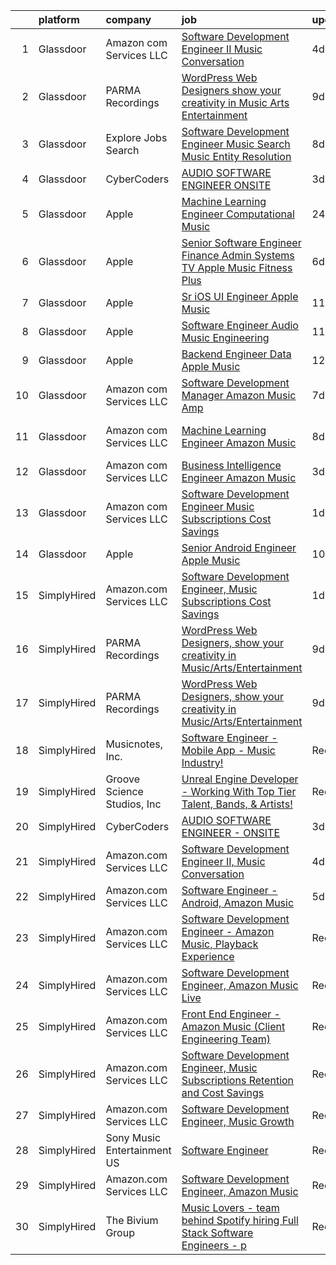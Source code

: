 

|    | platform    | company                     | job                                                                                                                                                                                                                                                                                                                                                                                                                                                                                                                                                                                                                                                                                                                                                                                                                                                                                                                                                                                                                                                                                                                                                                                                                                                                                                                                                                                                                                                                       | update_time   | location                 |
|---:|:------------|:----------------------------|:--------------------------------------------------------------------------------------------------------------------------------------------------------------------------------------------------------------------------------------------------------------------------------------------------------------------------------------------------------------------------------------------------------------------------------------------------------------------------------------------------------------------------------------------------------------------------------------------------------------------------------------------------------------------------------------------------------------------------------------------------------------------------------------------------------------------------------------------------------------------------------------------------------------------------------------------------------------------------------------------------------------------------------------------------------------------------------------------------------------------------------------------------------------------------------------------------------------------------------------------------------------------------------------------------------------------------------------------------------------------------------------------------------------------------------------------------------------------------|:--------------|:-------------------------|
|  1 | Glassdoor   | Amazon com Services LLC     | [Software Development Engineer II  Music Conversation](https://www.glassdoor.com/partner/jobListing.htm?pos=107&ao=1136043&s=58&guid=00000181c2d6296a949ed15feae88d12&src=GD_JOB_AD&t=SR&vt=w&cs=1_842acc16&cb=1656831224404&jobListingId=1007969199509&jrtk=3-0-1g71dcacrjiim801-1g71dcaddghqt800-80c791973155ad87-)                                                                                                                                                                                                                                                                                                                                                                                                                                                                                                                                                                                                                                                                                                                                                                                                                                                                                                                                                                                                                                                                                                                                                     | 4d            | Seattle, WA              |
|  2 | Glassdoor   | PARMA Recordings            | [WordPress Web Designers  show your creativity in Music Arts Entertainment](https://www.glassdoor.com/partner/jobListing.htm?pos=101&ao=1110586&s=58&guid=00000181c2d6296a949ed15feae88d12&src=GD_JOB_AD&t=SR&vt=w&ea=1&cs=1_c3fe967c&cb=1656831224403&jobListingId=1007960095074&cpc=451933188B21919D&jrtk=3-0-1g71dcacrjiim801-1g71dcaddghqt800-a51dcf66eccc53eb--6NYlbfkN0BMd6i3W3qmAtDke4ZitYLMBEMpVvOQU_aO9JUqgRRkgwDvgaVV8jWDDkXv0s9VdhdFtp8vgpc7Xd14geBqCVRfeb-Zk2gFUWrnzfN3CO7_Kshg7e9lFPeLlS31PbWmaUmDuWqBwBaZIqP5E8OfSbZVpgw5zRAc4LpRHBRqxyh3tAhzUrHfLFIfhkH6S2Qey-bIGA0iueYCi-k4t4nVCti0HMp2-Tdv-9IddjoUkDFJG93WMJDWTlJ-20BxTbBZiS_xGjzzi0dVmzXC5h2i4u2jy8ZO4NH4BAjPs82reKJxce1dYCI9iUXucfq55W_QDGmBm6tA0G5BxVu8_kudh7lom83QD-yu8h_IYfEARFapUuJFT3T9De2xlI6coXsFAhio9sYgecyXZFTWSK8Mm886f8lflPwDgDpaG-PAjkIascE-f8vsjpJ99C10GcYBPmE5CilhZgd5y2z7mAgWgOLYmoKl7BT3EAk7lAUzzo7QVB_ht-w2VyvudAVqsj590sC-tRf-0tfLgnWRSCRbWGWgkN0YVPm6GWqHO58Ko4KAXUUZwhltxDw1)                                                                                                                                                                                                                                                                                                                                                                                                                                                                                                      | 9d            | Remote                   |
|  3 | Glassdoor   | Explore Jobs Search         | [Software Development Engineer   Music Search  Music Entity Resolution](https://www.glassdoor.com/partner/jobListing.htm?pos=112&ao=1136043&s=58&guid=00000181c2d6296a949ed15feae88d12&src=GD_JOB_AD&t=SR&vt=w&cs=1_0b32abb9&cb=1656831224404&jobListingId=1007961461664&jrtk=3-0-1g71dcacrjiim801-1g71dcaddghqt800-4cab3878edebe805-)                                                                                                                                                                                                                                                                                                                                                                                                                                                                                                                                                                                                                                                                                                                                                                                                                                                                                                                                                                                                                                                                                                                                    | 8d            | San Francisco, CA        |
|  4 | Glassdoor   | CyberCoders                 | [AUDIO SOFTWARE ENGINEER   ONSITE](https://www.glassdoor.com/partner/jobListing.htm?pos=106&ao=1110586&s=58&guid=00000181c2d6296a949ed15feae88d12&src=GD_JOB_AD&t=SR&vt=w&ea=1&cs=1_6d967eb6&cb=1656831224404&jobListingId=1007971116105&cpc=2CAED5C921A5F994&jrtk=3-0-1g71dcacrjiim801-1g71dcaddghqt800-7de74258abef3f4f--6NYlbfkN0CpFJQzrgRR8WqXWK1qKKEqALWJw739KlKqr2H-MSI4eoBlI4EFrmor2FYZMP3muM22GLzNsMmROHlFnW462upHBo16MwKCrZUPY5sbUmJVvFgZlZOB6K4TTBzV2oLj440xyaVcRxuZVT_JFALo6hknkCb_DgauWlCsisZ6WgS4VPUdUOmzlgbvkDJ13nl2gCPTuNRjYK6oqEtrRNBRWisdZh5mJSsW6bK3ZzDhW6yLTXKgnzXOhpyOJGUR_810cAhqHwgvJC0TxjtxYN8CLJPDKq9NtcbVhKs7cqrDeT5-DOw-KdO9rEYzqMxDtdF01XQrcdA8byhBZhqrS39CY102_LFuqXjTCqCCn6Pc5CTX4pnBZ23c8pMmHaHE1r3Kz6htzdwwaW1tFg3JuZhPVb7NMxn8Iuq1ppr35u2Am4OftQAL8M5zZ26MBWa7_IlXL95I6LcOOQtb4i_k_VeLNjd3ZnCCOpdOkm0ro_cIPbIRMdJC0rYA0wmlwlbJ_0OD-jQvBAukqESAyDIj2OP5KPV5sE_GdwhDi1aNCgsMlZObHLmWl_UelU6cEjP3dBZls0Sx_5QYOvFY1HBeWum8xMDhCKaY2MIVg9wGMFTQNp36_G36rPETp4YeHCaTNYmnnehnNj0zCsMACVWILvctlTHhQRbUF7Ph2OWyreHFMCTKzp-crIjQrR9sRbOzmzr8VBrpUllOL4iV3Og9ca4wdscc7nXo1VM6CMJkpu-URBI1SjtDIt6ROZ49gD4MjH9AUgheB-l_OZ-NqYZUZB95trynDhW1htyDDZ_qeZN42aIoSBaa55bguZVh6HqiAA9s-MbUi2a_dOzBHiFBaJo9p5iqo7QevND4OVc5gbAvPIZt2qlBTM0Da_816zQe4-23uL4symQbcVt7CcSuYxv8_bW_VQePD1qHxMBoA4F3zWl6CfxDgQVPy0Z4aTkRQPd8KVvgl9wo2Ghbro1WhKWqVqKJ-ZxTG4od4e8%3D)                                                                                                 | 3d            | San Jose, CA             |
|  5 | Glassdoor   | Apple                       | [Machine Learning Engineer  Computational Music](https://www.glassdoor.com/partner/jobListing.htm?pos=109&ao=1136043&s=58&guid=00000181c2d6296a949ed15feae88d12&src=GD_JOB_AD&t=SR&vt=w&cs=1_9752d091&cb=1656831224404&jobListingId=1007979225854&jrtk=3-0-1g71dcacrjiim801-1g71dcaddghqt800-67f1049acc28ea52-)                                                                                                                                                                                                                                                                                                                                                                                                                                                                                                                                                                                                                                                                                                                                                                                                                                                                                                                                                                                                                                                                                                                                                           | 24h           | Portland, OR             |
|  6 | Glassdoor   | Apple                       | [Senior Software Engineer   Finance   Admin Systems  TV   Apple Music  Fitness Plus ](https://www.glassdoor.com/partner/jobListing.htm?pos=105&ao=1110586&s=58&guid=00000181c2d6296a949ed15feae88d12&src=GD_JOB_AD&t=SR&vt=w&cs=1_b44b6d02&cb=1656831224403&jobListingId=1007965233471&cpc=451933188B21919D&jrtk=3-0-1g71dcacrjiim801-1g71dcaddghqt800-ae0f27bdc28e0250--6NYlbfkN0BvKrLyj5gPmtZO9T8euul8TCxuuKNOtzRJOomxnwSEodTz2Bc-sPZlADHp0xxmf8VeuY8ylQRai-V3wvVX6caqz5RJ_LZ51DxmtvWx3a9Ex-8fRZnA-0QSTxhEYtCWdU7hfwLK5xjTM-lnW3XaidCgOmivPDNDQqkpJxlrl9kv148oQh5R_gwyoUSFX5vQjOLPsUJTXPZ6GEZG5um9LcqixTQNapx05coKdB3wSLpks-wqSIQb4l9m_iAT9Y-VEe1lhfDIBnUg7NP0iWmhpnDj7Ay4aQEN2QRyCMMnU3d1uKYWErk-KYfm9QWLZSWgn4FbOIq7KMabcrZHtSIjtik-2OamaX6EWxvxAl8Pyiy2-V-4WYSEHd5efRpgeoC3Qze2c8SInxYtUGF-9M-4y2tcJT1KvwlsbRURJN-81nJ83mGE3UPO4qf7Ew2FGlpUSY7MJvAUxHfudbvaDZC0KgU8gECAuFKUp1veItrEM97drU6AAYoLNFf87cg3IKy0KmCKa6F6CO9JuiHSqfgKobg31-f8jWgAH9XVhoFXHpovWzOxDEhL7WMjR_QPEkCL6x63ztwLG3vBNVo2io7yQGfuNpM-0jZnAJc5z0JfwGQVynQej38aZrUsWhY_bRf0eDQ3fpNxZ8PfySBtdYhAKAk-VqgFB21q9JGgFGRzeVVP_JyHdS-3hvfpbTK1zh-cCJ_FAIC2gUDWhz2uUb5AsCnMn--fr2k3jq4R2aMLl6Gd4m_GHzkNqdyQPgib_aw0Fgy13569FpT2FMxamsmvAhCvr0Jtw5PoUinv-h6Y9z6ECkPLkP1pemst-qX8YBgTBe-9YcSiH7iZp4mJ-77awlk-JAGB08ZlkSthkuD752zTDOd_nxnCmeKURkIGU8qVuInV7r4waESv5IqgAyHOFUQ_AV8mnlYJlmHIsahkKzFqalGAcG9n524CTgkDXlKdHirtnAVhgTJCNzRv6K9reTO7ONLfKXdScZC4OT_iG-vpVCAMg_eQ5pr29rbH8TPqtPazbbIwIiNGDnudoh5YTvW-) | 6d            | Austin, TX               |
|  7 | Glassdoor   | Apple                       | [Sr  iOS UI Engineer Apple Music](https://www.glassdoor.com/partner/jobListing.htm?pos=104&ao=1110586&s=58&guid=00000181c2d6296a949ed15feae88d12&src=GD_JOB_AD&t=SR&vt=w&cs=1_3420d473&cb=1656831224403&jobListingId=1007953436787&cpc=3DB599BF2F4828F0&jrtk=3-0-1g71dcacrjiim801-1g71dcaddghqt800-6b48f68127162d2d--6NYlbfkN0BvKrLyj5gPmtZO9T8euul8TCxuuKNOtzRJOomxnwSEodTz2Bc-sPZl1dBMH13w-jPG2G3T-i-GLEFchHGcFa8MguPlTO6XLwzAMQBFoGjqi0wt0Mh4MM14Z2gcB9Y4d2btViXEFylHFVO6cOHypjmR7yWFLre5OUuYQuv0UwgZNBHO3qwaME64FWn9KS8VMj2B-aJN84Y5_xOzxVyWdqE8ZkKmcN1PmcI6J4MFrRPlEkorSVmZk6OEcEECoBvdhfZn_Lz-PUufWkyrGy0WUD3mdQLqh47gJIIR72-krrTG9oHmxJ3msgJLiyXIFulD5k_-y1pqYKwb1-MREoJq_pAfb86QOdkyMxPNOlPAReiusNDKG8zJy9_LjeXogcYxBME1ZeUSg2fbt_wApSKFqh_3LbaAYIw5a5p3OBT4S1sEaOMWZukqm4PRI66Ofz6VdjnAIz2L6mdFMFThTl_oCyuMkPWR91s6kM696FQDD28YemwEOmqHabxNIQ81OqmOYy_Z7kDh2WVQxHZfeNYs9pKqlrC-c8V-SOakHrQ9kRb1HGQ2utlaMh1clNYpVB2i5w7JdRyeQPSCZpqX3HUUvzR_FrbJ9Xf53OclGGeK71K3X8JU53GtM3_MXNJM3BcvOVg0ucIpEnPvae75uzbEtBwdosB4NYFSto4TD_Lz3mm9Dro02J66ThLsWNQjjejaUGh6fszctOpt4jqs1HZ0Lzvi5RFfVAqRrge2WMMGNMqmOyoX_DJEXyITfkgQrX8QnAQOR0FmNXjU7VyUDZxU285_IFQnhKHnv5P0YVkEL2QWv7W5MTU0k7RaiYSiBLy5nC2lgylDAOXXPkHldqLx7XbV_lnmwrtAb5Czg2ySdCXc9T5e3jJXbeWi7FTtXKvak844s_tsauHyh-Mho2Uj-wdi6EyyNbYc-1h_bJlvIyrDwG-J1CWryhrXc8gDZcL2daPHMJ5Lxc9PTtlK0gQcUe57)                                                                                                                     | 11d           | Seattle, WA              |
|  8 | Glassdoor   | Apple                       | [Software Engineer   Audio Music Engineering](https://www.glassdoor.com/partner/jobListing.htm?pos=113&ao=1136043&s=58&guid=00000181c2d6296a949ed15feae88d12&src=GD_JOB_AD&t=SR&vt=w&cs=1_bc372135&cb=1656831224404&jobListingId=1007955752450&jrtk=3-0-1g71dcacrjiim801-1g71dcaddghqt800-446771cb462b14eb-)                                                                                                                                                                                                                                                                                                                                                                                                                                                                                                                                                                                                                                                                                                                                                                                                                                                                                                                                                                                                                                                                                                                                                              | 11d           | Cupertino, CA            |
|  9 | Glassdoor   | Apple                       | [Backend Engineer Data   Apple Music](https://www.glassdoor.com/partner/jobListing.htm?pos=102&ao=1110586&s=58&guid=00000181c2d6296a949ed15feae88d12&src=GD_JOB_AD&t=SR&vt=w&cs=1_088328cc&cb=1656831224403&jobListingId=1007950938244&cpc=2CAED5C921A5F994&jrtk=3-0-1g71dcacrjiim801-1g71dcaddghqt800-12d83685509c3883--6NYlbfkN0BvKrLyj5gPmtZO9T8euul8TCxuuKNOtzRJOomxnwSEodTz2Bc-sPZlFpP0h5lDivqTF5_QeIpS_cDvN7FQMh8G5Q27mXkfq6J_zu8iXTfNQv2d91851vXbBzAq-u4LhSiSVS7JHPHJJPqd4DPZm67dI48mIQvipeOSk8vKm-DGTMfeZClEDjFmV1dTuykfJxic9uZOVe5OaZFLq-79c6F54idP0T3aGwde-iD6NwqCpc5aUJTbyHSEobGYJWKyVAEtSAKdHGScw6ONxKt6fjkXWnhX4AyPsY0gGApatIGpD3OA5x7xGvhS8yTOygKayTelLXGD73-m3b8W10HATW5yZsS8YHEatkPilZb0arAfpJ2RI7v1ygy77ad3BAL-2AIodNbZ1xlKo_z-wrKlnQ82YuT_JNCQJmhsdKk-YX9n668kW3O5mLpACAhsgP5Vy-7t0P5qqCJ907d5YTjVvk3vtfIVtgO5oXgTI8ZATz4_n7cFducIcCZPgvqtaYRcNuwuai3QUSRfni30KqXU3XtzcllqbEvlugcuLJmOaEh32mwlhKZskdGg0bGQZwLFjYLZPYsgMZbn6FldfW283TxDHyAW_GBDOdC-Tn9SDzvWgLB79MiBIOvt3CXgbFlEiQENmQXocNIvCW6Aw_PfZjve13Bn6ZA8JVflwloVMqPSDocsPx51ydrLmtiQc125bPSbEr-ZktS6cYvaykPI1AdGkGpzxypFK1BHeRG08KTlPV9z6w2TGPlyBIL_Gb5NQNWi7Dbbjv9eLa7Lmm5t-BMOfGZaOvE7qXD9pIHn2cPjGwhVNP2Cn7xs9xfxx6hsPyYLTItAwkbdME4aEuXr2H5meHvs6GdjkD_j3AfGwGQkAOwd2g9BDgV_bxa5lP8Um_47zomDpwPF8cAMCdZkyAkl2pwfWYKsk0lFfKz6xSySmQniAYFxlKeuuqzgzAFqq1SCBwNU64VfawqdpnjqDvrB)                                                                                                                 | 12d           | New York, NY             |
| 10 | Glassdoor   | Amazon com Services LLC     | [Software Development Manager  Amazon Music  Amp](https://www.glassdoor.com/partner/jobListing.htm?pos=114&ao=1136043&s=58&guid=00000181c2d6296a949ed15feae88d12&src=GD_JOB_AD&t=SR&vt=w&cs=1_11b33175&cb=1656831224404&jobListingId=1007962989279&jrtk=3-0-1g71dcacrjiim801-1g71dcaddghqt800-8510945300080166-)                                                                                                                                                                                                                                                                                                                                                                                                                                                                                                                                                                                                                                                                                                                                                                                                                                                                                                                                                                                                                                                                                                                                                          | 7d            | Atlanta, GA              |
| 11 | Glassdoor   | Amazon com Services LLC     | [Machine Learning Engineer  Amazon Music](https://www.glassdoor.com/partner/jobListing.htm?pos=111&ao=1136043&s=58&guid=00000181c2d6296a949ed15feae88d12&src=GD_JOB_AD&t=SR&vt=w&cs=1_c05da77d&cb=1656831224404&jobListingId=1007962183549&jrtk=3-0-1g71dcacrjiim801-1g71dcaddghqt800-7c0081a0693f6e3b-)                                                                                                                                                                                                                                                                                                                                                                                                                                                                                                                                                                                                                                                                                                                                                                                                                                                                                                                                                                                                                                                                                                                                                                  | 8d            | San Francisco, CA        |
| 12 | Glassdoor   | Amazon com Services LLC     | [Business Intelligence Engineer  Amazon Music](https://www.glassdoor.com/partner/jobListing.htm?pos=110&ao=1136043&s=58&guid=00000181c2d6296a949ed15feae88d12&src=GD_JOB_AD&t=SR&vt=w&cs=1_9a24cc55&cb=1656831224404&jobListingId=1007971263077&jrtk=3-0-1g71dcacrjiim801-1g71dcaddghqt800-5bd6390416243998-)                                                                                                                                                                                                                                                                                                                                                                                                                                                                                                                                                                                                                                                                                                                                                                                                                                                                                                                                                                                                                                                                                                                                                             | 3d            | Seattle, WA              |
| 13 | Glassdoor   | Amazon com Services LLC     | [Software Development Engineer  Music Subscriptions Cost Savings](https://www.glassdoor.com/partner/jobListing.htm?pos=108&ao=1136043&s=58&guid=00000181c2d6296a949ed15feae88d12&src=GD_JOB_AD&t=SR&vt=w&cs=1_b2c4cf64&cb=1656831224404&jobListingId=1007976089057&jrtk=3-0-1g71dcacrjiim801-1g71dcaddghqt800-28bc9f5ad4eb9c12-)                                                                                                                                                                                                                                                                                                                                                                                                                                                                                                                                                                                                                                                                                                                                                                                                                                                                                                                                                                                                                                                                                                                                          | 1d            | San Francisco, CA        |
| 14 | Glassdoor   | Apple                       | [Senior Android Engineer   Apple Music](https://www.glassdoor.com/partner/jobListing.htm?pos=103&ao=1110586&s=58&guid=00000181c2d6296a949ed15feae88d12&src=GD_JOB_AD&t=SR&vt=w&cs=1_cf2b8eb8&cb=1656831224403&jobListingId=1007958336118&cpc=A65DF3A704A48F9B&jrtk=3-0-1g71dcacrjiim801-1g71dcaddghqt800-a70bb27c68a7a6c6--6NYlbfkN0BvKrLyj5gPmtZO9T8euul8TCxuuKNOtzRJOomxnwSEodTz2Bc-sPZlC5mDe-NOaJgTibUZKWwoj1L5CZzuCvYelZTCfuoFm050DBiCh4fW3g-g9QvrvuGh2I-00PtdeaHO2a5ACvBLmptIwfTXWCMvWShVtPZBMuwfxpqy-2sTJ20CnizWnkcTgHqZ25N0C0wcZIiXj6uvj5U2USN8CYfHL_qcqAf35EKJJj8cH3dyo4PBK6kZ4phFT2HrUz84DcZEp3-Juf2banEsY43F7LSCQJbzsoH0Gv5u9qD6Of5CW69uDPOc0sp2g_hr0eXWyBHa0tBLnoD7W2jcGn7-ZbZjvVt-8bxTwXr53L4JNBbTV8_rxUsa8pSaMRL7FDX58tFbfwZl92r_Bu0tT6wvwOv0Xp0L34niwmW8rsdcOy1DE8yUVbja814n9itMQTqDDdzt3pOrQ_PKRH_hLOc2o7PECAw0R5kwnM4_NdJA94-d9F1Kd4JyB0aXdqYAdFcse9md9Hfi2_1vH7BKwG-gbh10_Bo-sjJXJMQ5SOIlNdTloe5WgVsSwAL6ZnjxoBU74cnoBczjQDDJpSbJtxUQQu9PHyOkkn3nveCkLJOjO30-3z-plQtb1oblpeqDSt6wjcP8gemrlv2e09xGvQ2IEHytetBwwRtxsouZ2ter2OK-JMQoZlkr6EXRW4ZOk_K58EaRZF5TU9crYtTX2zOAC59d2sMyckH6vX2r5RouDwu3vc9yyzFrNPGoSlY1iTQJwX8Dk2pWsfniX7QQzjER7ekeVOOQKqzmiE80lYXZK0Hl8i7Po_uDovgWLDP14IQI757fzq6MsNUxvHcw6qyLCjs8fmkd_aM1gLkWXOtvh1-wcfXhGbQn-d8Mph_MXbJzw67H3nkEVJmzXW14HD1rg-DtUqoJxFKUydpQYAg9PQAXEgKwBPQ4PQVPqoTAAormN0sgtp2Nnm2dBEWgZYh55TzoRxpFmMHqQko%3D)                                                                                                 | 10d           | San Diego, CA            |
| 15 | SimplyHired | Amazon.com Services LLC     | [Software Development Engineer, Music Subscriptions Cost Savings](https://www.simplyhired.com/job/XEwopm5QuGvr8VS5kIUwNZP7ZFm0iF7icTMe2PPpOp9gSB5axghabg?q=music+developer)                                                                                                                                                                                                                                                                                                                                                                                                                                                                                                                                                                                                                                                                                                                                                                                                                                                                                                                                                                                                                                                                                                                                                                                                                                                                                               | 1d            | San Francisco, CA        |
| 16 | SimplyHired | PARMA Recordings            | [WordPress Web Designers, show your creativity in Music/Arts/Entertainment](https://www.simplyhired.com/job/Wpl3TU8XzCpcpJgy39HbFjwOkTi5fD0pThvI6-P168aePEhTBsPxGw?q=music+developer)                                                                                                                                                                                                                                                                                                                                                                                                                                                                                                                                                                                                                                                                                                                                                                                                                                                                                                                                                                                                                                                                                                                                                                                                                                                                                     | 9d            | Remote                   |
| 17 | SimplyHired | PARMA Recordings            | [WordPress Web Designers, show your creativity in Music/Arts/Entertainment](https://www.simplyhired.com/job/Wpl3TU8XzCpcpJgy39HbFjwOkTi5fD0pThvI6-P168aePEhTBsPxGw?q=music+developer)                                                                                                                                                                                                                                                                                                                                                                                                                                                                                                                                                                                                                                                                                                                                                                                                                                                                                                                                                                                                                                                                                                                                                                                                                                                                                     | 9d            | Remote                   |
| 18 | SimplyHired | Musicnotes, Inc.            | [Software Engineer - Mobile App - Music Industry!](https://www.simplyhired.com/job/znPtqyuOs7-wVaRUojghv2RSA5GqEzrKbutvPlgAZWT6nXoyEGnC5Q?q=music+developer)                                                                                                                                                                                                                                                                                                                                                                                                                                                                                                                                                                                                                                                                                                                                                                                                                                                                                                                                                                                                                                                                                                                                                                                                                                                                                                              | Recently      | Madison, WI              |
| 19 | SimplyHired | Groove Science Studios, Inc | [Unreal Engine Developer - Working With Top Tier Talent, Bands, & Artists!](https://www.simplyhired.com/job/tMUv0bhv1WXQseALxCUyt4HnppYbuHAxKhmBeo43qD4xlbIyIH-L1Q?q=music+developer)                                                                                                                                                                                                                                                                                                                                                                                                                                                                                                                                                                                                                                                                                                                                                                                                                                                                                                                                                                                                                                                                                                                                                                                                                                                                                     | Recently      | Remote                   |
| 20 | SimplyHired | CyberCoders                 | [AUDIO SOFTWARE ENGINEER - ONSITE](https://www.simplyhired.com/job/u9aduMD4KDSQM1GUxeMIX_rqfRvPCCQEW-kK9TRFZFRXfqLW094LWA?q=music+developer)                                                                                                                                                                                                                                                                                                                                                                                                                                                                                                                                                                                                                                                                                                                                                                                                                                                                                                                                                                                                                                                                                                                                                                                                                                                                                                                              | 3d            | San Jose, CA             |
| 21 | SimplyHired | Amazon.com Services LLC     | [Software Development Engineer II, Music Conversation](https://www.simplyhired.com/job/GDAZ372e6v49-RFtYoedEUy6wzYh98VPQPQpYGCSFhN3SQQ19XMroA?q=music+developer)                                                                                                                                                                                                                                                                                                                                                                                                                                                                                                                                                                                                                                                                                                                                                                                                                                                                                                                                                                                                                                                                                                                                                                                                                                                                                                          | 4d            | Seattle, WA              |
| 22 | SimplyHired | Amazon.com Services LLC     | [Software Engineer - Android, Amazon Music](https://www.simplyhired.com/job/QL7uYIpBrV4RTL9wYiQtqY09L16dihC9DkkQr6UlVCKT7sEpDdPuaQ?q=music+developer)                                                                                                                                                                                                                                                                                                                                                                                                                                                                                                                                                                                                                                                                                                                                                                                                                                                                                                                                                                                                                                                                                                                                                                                                                                                                                                                     | 5d            | Remote +1 location       |
| 23 | SimplyHired | Amazon.com Services LLC     | [Software Development Engineer - Amazon Music, Playback Experience](https://www.simplyhired.com/job/mB_Sl0EjDK5t0MAO4i4qSlUiXXrZ3oJ6cqPIqS5ZLcqF0McKciq2_Q?q=music+developer)                                                                                                                                                                                                                                                                                                                                                                                                                                                                                                                                                                                                                                                                                                                                                                                                                                                                                                                                                                                                                                                                                                                                                                                                                                                                                             | Recently      | Atlanta, GA +2 locations |
| 24 | SimplyHired | Amazon.com Services LLC     | [Software Development Engineer, Amazon Music Live](https://www.simplyhired.com/job/mpgzgT6r885fjDF9t9oYbhMiUPQvAME3CQopjyPobkAI9WLjTXZnMg?q=music+developer)                                                                                                                                                                                                                                                                                                                                                                                                                                                                                                                                                                                                                                                                                                                                                                                                                                                                                                                                                                                                                                                                                                                                                                                                                                                                                                              | Recently      | Remote +1 location       |
| 25 | SimplyHired | Amazon.com Services LLC     | [Front End Engineer - Amazon Music (Client Engineering Team)](https://www.simplyhired.com/job/QaI_ahQVy5zuNvPgbocrNMpWK-jH-jWl3s8lPrOYPdHm5Ky4GZL7XQ?q=music+developer)                                                                                                                                                                                                                                                                                                                                                                                                                                                                                                                                                                                                                                                                                                                                                                                                                                                                                                                                                                                                                                                                                                                                                                                                                                                                                                   | Recently      | Culver City, CA          |
| 26 | SimplyHired | Amazon.com Services LLC     | [Software Development Engineer, Music Subscriptions Retention and Cost Savings](https://www.simplyhired.com/job/9h38VFyEI3JMLD0H4nqsw3pBt5h-TAtcRvMyq9CZsM-Hang_JRILeQ?q=music+developer)                                                                                                                                                                                                                                                                                                                                                                                                                                                                                                                                                                                                                                                                                                                                                                                                                                                                                                                                                                                                                                                                                                                                                                                                                                                                                 | Recently      | Remote +2 locations      |
| 27 | SimplyHired | Amazon.com Services LLC     | [Software Development Engineer, Music Growth](https://www.simplyhired.com/job/-fIKzrMiz647_EPO10X983-9DcW9djizcrV0u9GvFiMeKCTeXOA_BA?q=music+developer)                                                                                                                                                                                                                                                                                                                                                                                                                                                                                                                                                                                                                                                                                                                                                                                                                                                                                                                                                                                                                                                                                                                                                                                                                                                                                                                   | Recently      | Remote +1 location       |
| 28 | SimplyHired | Sony Music Entertainment US | [Software Engineer](https://www.simplyhired.com/job/jFkvNvEv1wn60HATk7O-oL0MKoQTR7k52KdPdKtiGDucAYDETTZT8w?q=music+developer)                                                                                                                                                                                                                                                                                                                                                                                                                                                                                                                                                                                                                                                                                                                                                                                                                                                                                                                                                                                                                                                                                                                                                                                                                                                                                                                                             | Recently      | New York, NY +1 location |
| 29 | SimplyHired | Amazon.com Services LLC     | [Software Development Engineer, Amazon Music](https://www.simplyhired.com/job/DFx7eUZkOpVFlTQW18GVv7kNSVfm7M4_BxOiz0Jm2j7JJqZC6ubsEQ?q=music+developer)                                                                                                                                                                                                                                                                                                                                                                                                                                                                                                                                                                                                                                                                                                                                                                                                                                                                                                                                                                                                                                                                                                                                                                                                                                                                                                                   | Recently      | Remote +8 locations      |
| 30 | SimplyHired | The Bivium Group            | [Music Lovers - team behind Spotify hiring Full Stack Software Engineers - p](https://www.simplyhired.com/job/xwPIhzuTN5QU7HiZUxxulf6NVWJJFVEgQggMHrjRfTQugyKoDq1S5w?q=music+developer)                                                                                                                                                                                                                                                                                                                                                                                                                                                                                                                                                                                                                                                                                                                                                                                                                                                                                                                                                                                                                                                                                                                                                                                                                                                                                   | Recently      | Boston, MA               |